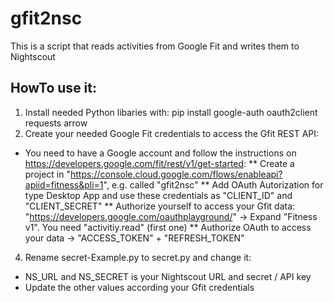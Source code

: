 # gfit2nsc
This is a script that reads activities from Google Fit and writes them to Nightscout

## HowTo use it:
1. Install needed Python libaries with: pip install google-auth oauth2client requests arrow
2. Create your needed Google Fit credentials to access the Gfit REST API:
* You need to have a Google account and follow the instructions on https://developers.google.com/fit/rest/v1/get-started:
** Create a project in "https://console.cloud.google.com/flows/enableapi?apiid=fitness&pli=1", e.g. called "gfit2nsc"
** Add OAuth Autorization for type Desktop App and use these credentials as "CLIENT_ID" and "CLIENT_SECRET"
** Authorize yourself to access your Gfit data: "https://developers.google.com/oauthplayground/" -> Expand "Fitness v1". You need "activitiy.read" (first one)
** Authorize OAuth to access your data -> "ACCESS_TOKEN" + "REFRESH_TOKEN"
4. Rename secret-Example.py to secret.py and change it:
* NS_URL and NS_SECRET is your Nightscout URL and secret / API key
* Update the other values according your Gfit credentials
